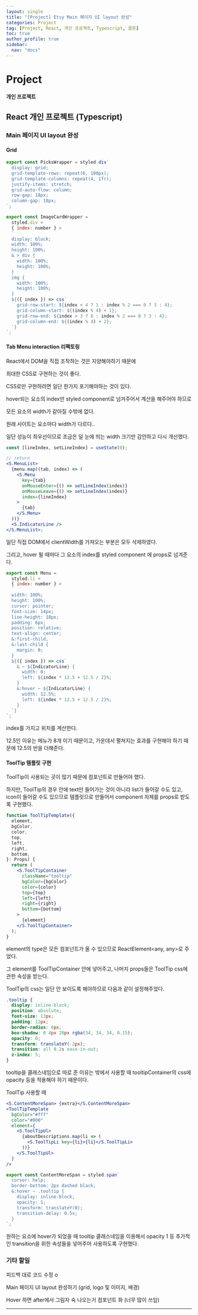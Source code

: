 ```yaml
---
layout: single
title: "[Project] Etsy Main 페이지 UI layout 완성"
categories: Project
tag: [Project, React, 개인 프로젝트, Typescript, 클론]
toc: true
author_profile: true
sidebar:
  nav: "docs"
---
```


# Project

**개인 프로젝트**

## React 개인 프로젝트 (Typescript)

### Main 페이지 UI layout 완성

#### Grid

```jsx
export const PicksWrapper = styled.div`
  display: grid;
  grid-template-rows: repeat(6, 100px);
  grid-template-columns: repeat(4, 1fr);
  justify-items: stretch;
  grid-auto-flow: column;
  row-gap: 18px;
  column-gap: 18px;
`;

export const ImageCardWrapper =
  styled.div <
  { index: number } >
  `
  display: block;
  width: 100%;
  height: 100%;
  & > div {
    width: 100%;
    height: 100%;
  }
  img {
    width: 100%;
    height: 100%;
  }
  ${({ index }) => css`
    grid-row-start: ${index < 4 ? 1 : index % 2 === 0 ? 3 : 4};
    grid-column-start: ${(index % 4) + 1};
    grid-row-end: ${index > 3 ? 6 : index % 2 === 0 ? 3 : 4};
    grid-column-end: ${(index % 4) + 2};
  `}
`;
```

#### Tab Menu interaction 리팩토링

React에서 DOM을 직접 조작하는 것은 지양해야하기 때문에

최대한 CSS로 구현하는 것이 좋다.

CSS로만 구현하려면 일단 한가지 포기해야하는 것이 있다.

hover되는 요소의 index만 styled component로 넘겨주어서 계산을 해주어야 하므로

모든 요소의 width가 같아질 수밖에 없다.

원래 사이트는 요소마다 width가 다르다..

일단 성능이 최우선이므로 조금은 덜 눈에 띄는 width 크기만 감안하고 다시 개선했다.

```jsx
const [lineIndex, setLineIndex] = useState(0);

// return
<S.MenuList>
  {menu.map((tab, index) => (
    <S.Menu
      key={tab}
      onMouseEnter={() => setLineIndex(index)}
      onMouseLeave={() => setLineIndex(index)}
      index={lineIndex}
    >
      {tab}
    </S.Menu>
  ))}
  <S.IndicatorLine />
</S.MenuList>;
```

일단 직접 DOM에서 clientWidth를 가져오는 부분은 모두 삭제하였다.

그리고, hover 될 때마다 그 요소의 index를 styled component 에 props로 넘겨준다.

```jsx
export const Menu =
  styled.li <
  { index: number } >
  `
  width: 100%;
  height: 100%;
  cursor: pointer;
  font-size: 14px;
  line-height: 18px;
  padding: 6px;
  position: relative;
  text-align: center;
  &:first-child,
  &:last-child {
    margin: 0;
  }
  ${({ index }) => css`
    & ~ ${IndicatorLine} {
      width: 0;
      left: ${index * 12.5 + 12.5 / 2}%;
    }
    &:hover ~ ${IndicatorLine} {
      width: 12.5%;
      left: ${index * 12.5 + 12.5 / 2}%;
    }
  `}
`;
```

index를 가지고 위치를 계산한다.

12.5인 이유는 메뉴가 8개 이기 때문이고, 가운데서 펼쳐지는 효과를 구현해야 하기 때문에 12.5의 반을 더해준다.

#### ToolTip 템플릿 구현

ToolTip이 사용되는 곳이 많기 때문에 컴포넌트로 만들어야 했다.

하지만, ToolTip의 경우 안에 text만 들어가는 것이 아니라 list가 들어갈 수도 있고, icon이 들어갈 수도 있으므로 템플릿으로 만들어서 component 자체를 props로 받도록 구현했다.

```jsx
function ToolTipTemplate({
  element,
  bgColor,
  color,
  top,
  left,
  right,
  bottom,
}: Props) {
  return (
    <S.ToolTipContainer
      className="tooltip"
      bgColor={bgColor}
      color={color}
      top={top}
      left={left}
      right={right}
      bottom={bottom}
    >
      {element}
    </S.ToolTipContainer>
  );
}
```

element의 type은 모든 컴포넌트가 올 수 있으므로 ReactElement<any, any>로 주었다.

그 element를 ToolTipContainer 안에 넣어주고, 나머지 props들은 ToolTip css에 관한 속성을 받는다.

ToolTip의 css는 일단 안 보이도록 해야하므로 다음과 같이 설정해주었다.

```css
.tooltip {
  display: inline-block;
  position: absolute;
  font-size: 13px;
  padding: 12px;
  border-radius: 6px;
  box-shadow: 0 4px 20px rgba(34, 34, 34, 0.15);
  opacity: 0;
  transform: translateY(-2px);
  transition: all 0.2s ease-in-out;
  z-index: 5;
}
```

tooltip을 클래스네임으로 따로 준 이유는 밖에서 사용할 때 tooltipContainer의 css에 opacity 등을 적용해야 하기 때문이다.

ToolTip 사용할 때

```jsx
<S.ContentMoreSpan> {extra}</S.ContentMoreSpan>
<ToolTipTemplate
  bgColor="#fff"
  color="#000"
  element={
    <S.ToolTipUl>
      {aboutDescriptions.map(li => (
        <S.ToolTipLi key={li}>{li}</S.ToolTipLi>
      ))}
    </S.ToolTipUl>
  }
/>
```

```jsx
export const ContentMoreSpan = styled.span`
  cursor: help;
  border-bottom: 2px dashed black;
  &:hover ~ .tooltip {
    display: inline-block;
    opacity: 1;
    transform: translateY(0);
    transition-delay: 0.5s;
  }
`;
```

원하는 요소에 hover가 되었을 때 tooltip 클래스네임을 이용해서 opacity 1 등 추가적인 transition을 위한 속성들을 넣어주어 사용하도록 구현했다.

### 기타 할일

피드백 대로 코드 수정 o

Main 페이지 UI layout 완성하기 (grid, logo 및 이미지, 배경)

Hover 하면 after에서 그림자 숙 나오는거 컴포넌트 화 (너무 많이 쓰임)

<hr>
